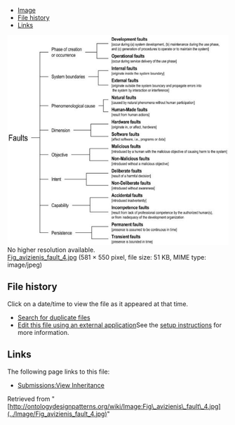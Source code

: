* [Image](../Image/Fig_avizienis_fault_4.jpg#file)
* [File history](../Image/Fig_avizienis_fault_4.jpg#filehistory)
* [Links](../Image/Fig_avizienis_fault_4.jpg#filelinks)

[![Image:Fig avizienis fault 4.jpg](../images/5/5b/Fig_avizienis_fault_4.jpg)](../images/5/5b/Fig_avizienis_fault_4.jpg)  
No higher resolution available.  
[Fig\_avizienis\_fault\_4.jpg](../images/5/5b/Fig_avizienis_fault_4.jpg)‎ (581 × 550 pixel, file size: 51 KB, MIME type: image/jpeg)

## File history

Click on a date/time to view the file as it appeared at that time.



  
* [Search for duplicate files](http://ontologydesignpatterns.org/wiki/Special:FileDuplicateSearch/Fig_avizienis_fault_4.jpg "Special:FileDuplicateSearch/Fig avizienis fault 4.jpg")
* [Edit this file using an external application](http://ontologydesignpatterns.org/wiki/index.php?title=Image:Fig_avizienis_fault_4.jpg&action=edit&externaledit=true&mode=file "Image:Fig avizienis fault 4.jpg")See the [setup instructions](http://www.mediawiki.org/wiki/Manual:External_editors "http://www.mediawiki.org/wiki/Manual:External_editors") for more information.

## Links



The following page links to this file:


* [Submissions:View Inheritance](../Submissions/View_Inheritance "Submissions:View Inheritance")


Retrieved from "[http://ontologydesignpatterns.org/wiki/Image:Fig\_avizienis\_fault\_4.jpg](../Image/Fig_avizienis_fault_4.jpg)"